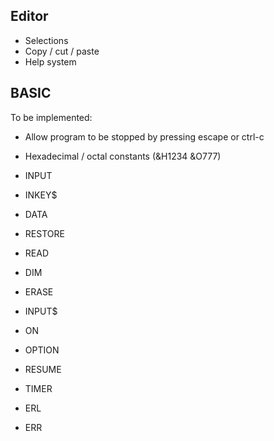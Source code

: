 ## Editor

- Selections
- Copy / cut / paste
- Help system

## BASIC

To be implemented:

- Allow program to be stopped by pressing escape or ctrl-c

- Hexadecimal / octal constants (&H1234 &O777)
- INPUT
- INKEY$
- DATA
- RESTORE
- READ
- DIM
- ERASE
- INPUT$
- ON
- OPTION
- RESUME
- TIMER
- ERL
- ERR
